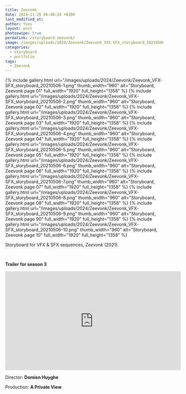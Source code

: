 ```yaml
---
title: Zeevonk
date: 2024-11-25 06:48:24 +0100
last_modified_at: 
author: Yves
layout: post
photoswipe: true
permalink: /storyboard-zeevonk/
image: /images/uploads/2024/Zeevonk/Zeevonk_VFX-SFX_storyboard_20210506-6.png
categories:
  - storyboard
  - portfolio
tags:
  - Zeevonk
---
```


<div class="photoswipe-gallery">
  {% include gallery.html
	 url="/images/uploads/2024/Zeevonk/Zeevonk_VFX-SFX_storyboard_20210506-1.png"
	 thumb_width="960" alt="Storyboard, Zeevonk page 01"
	 full_width="1920" full_height="1358"
  %}
 {% include gallery.html
  url="/images/uploads/2024/Zeevonk/Zeevonk_VFX-SFX_storyboard_20210506-2.png"
  thumb_width="960" alt="Storyboard, Zeevonk page 02"
  full_width="1920" full_height="1358"
 %}
 {% include gallery.html
  url="/images/uploads/2024/Zeevonk/Zeevonk_VFX-SFX_storyboard_20210506-3.png"
  thumb_width="960" alt="Storyboard, Zeevonk page 03"
  full_width="1920" full_height="1358"
 %}
 {% include gallery.html
  url="/images/uploads/2024/Zeevonk/Zeevonk_VFX-SFX_storyboard_20210506-4.png"
  thumb_width="960" alt="Storyboard, Zeevonk page 04"
  full_width="1920" full_height="1358"
 %}
 {% include gallery.html
  url="/images/uploads/2024/Zeevonk/Zeevonk_VFX-SFX_storyboard_20210506-5.png"
  thumb_width="960" alt="Storyboard, Zeevonk page 05"
  full_width="1920" full_height="1358"
 %}
 {% include gallery.html
  url="/images/uploads/2024/Zeevonk/Zeevonk_VFX-SFX_storyboard_20210506-6.png"
  thumb_width="960" alt="Storyboard, Zeevonk page 06"
  full_width="1920" full_height="1358"
 %}
 {% include gallery.html
  url="/images/uploads/2024/Zeevonk/Zeevonk_VFX-SFX_storyboard_20210506-7.png"
  thumb_width="960" alt="Storyboard, Zeevonk page 07"
  full_width="1920" full_height="1358"
 %}
 {% include gallery.html
  url="/images/uploads/2024/Zeevonk/Zeevonk_VFX-SFX_storyboard_20210506-8.png"
  thumb_width="960" alt="Storyboard, Zeevonk page 08"
  full_width="1920" full_height="1358"
 %}
 {% include gallery.html
  url="/images/uploads/2024/Zeevonk/Zeevonk_VFX-SFX_storyboard_20210506-9.png"
  thumb_width="960" alt="Storyboard, Zeevonk page 90"
  full_width="1920" full_height="1358"
 %}
 {% include gallery.html
  url="/images/uploads/2024/Zeevonk/Zeevonk_VFX-SFX_storyboard_20210506-10.png"
  thumb_width="960" alt="Storyboard, Zeevonk page 10"
  full_width="1920" full_height="1358"
 %}
</div>

Storyboard for VFX & SFX sequences, *Zeevonk* (2021). 

<br>


**Trailer for season 3**

<iframe width="560" height="315" src="https://www.youtube-nocookie.com/embed/_mcM1_HkpjA?si=GDQUdlK905zUQWpP" title="YouTube video player" frameborder="0" allow="accelerometer; autoplay; clipboard-write; encrypted-media; gyroscope; picture-in-picture; web-share" referrerpolicy="strict-origin-when-cross-origin" allowfullscreen></iframe>

Director: **Domien Huyghe**

Production: **A Private View**



